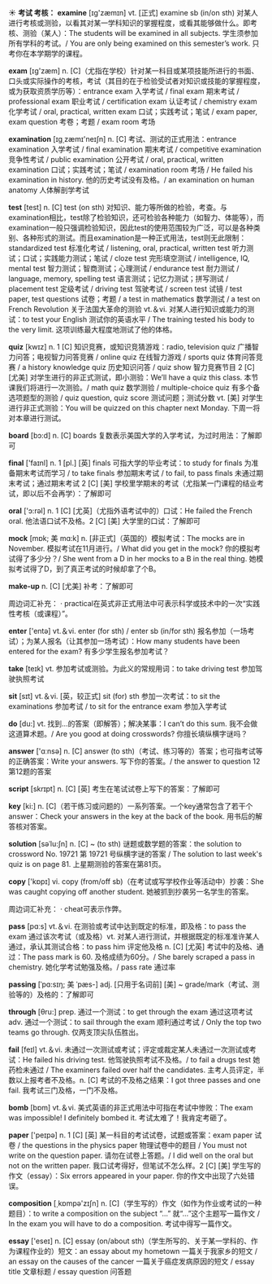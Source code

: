 ☀ <span class="category">**考试 考核：**</span>
<span class="vocabulary">**examine**</span> [ɪɡ'zæmɪn] 
<span class="definition">vt. [正式] examine sb (in/on sth) 对某人进行考核或测验，以看其对某一学科知识的掌握程度，或看其能够做什么。即考核、测验（某人）：</span>The students will be examined in all subjects. 学生须参加所有学科的考试。/ You are only being examined on this semester’s work. 只考你在本学期学的课程。

<span class="vocabulary">**exam**</span> [ɪɡ'zæm] 
<span class="definition">n. [C]（尤指在学校）针对某一科目或某项技能所进行的书面、口头或实际操作的考核，考试（其目的在于检验受试者对知识或技能的掌握程度，或为获取资质学历等）：</span>entrance exam 入学考试 / final exam 期末考试 / professional exam 职业考试 / certification exam 认证考试 / chemistry exam 化学考试 / oral, practical, written exam 口试；实践考试；笔试 / exam paper, exam question 考卷；考题 / exam room 考场

<span class="vocabulary">**examination**</span> [ɪɡ͵zæmɪ'neɪʃn] 
<span class="definition">n. [C] 考试、测试的正式用法：</span>entrance examination 入学考试 / final examination 期末考试 / competitive examination 竞争性考试 / public examination 公开考试 / oral, practical, written examination 口试；实践考试；笔试 / examination room 考场 / He failed his examination in history. 他的历史考试没有及格。/ an examination on human anatomy 人体解剖学考试

<span class="vocabulary">**test**</span> [test] 
<span class="definition">n. [C] test (on sth) 对知识、能力等所做的检验，考查。与examination相比，test除了检验知识，还可检验各种能力（如智力、体能等），而examination一般只强调检验知识，因此test的使用范围较为广泛，可以是各种类别、各种形式的测试。而且examination是一种正式用法，test则无此限制：</span>standardized test 标准化考试 / listening, oral, practical, written test 听力测试；口试；实践能力测试；笔试 / cloze test 完形填空测试 / intelligence, IQ, mental test 智力测试；智商测试；心理测试 / endurance test 耐力测试 / language, memory, spelling test 语言测试；记忆力测试；拼写测试 / placement test 定级考试 / driving test 驾驶考试 / screen test 试镜 / test paper, test questions 试卷；考题 / a test in mathematics 数学测试 / a test on French Revolution 关于法国大革命的测验 <span class="definition">vt.＆vi. 对某人进行知识或能力的测试：</span>to test your English 测试你的英语水平 / The training tested his body to the very limit. 这项训练最大程度地测试了他的体格。

<span class="vocabulary">**quiz**</span> [kwɪz] 
<span class="definition">n. 1 [C] 知识竞赛，或知识竞猜游戏：</span>radio, television quiz 广播智力问答；电视智力问答竞赛 / online quiz 在线智力游戏 / sports quiz 体育问答竞赛 / a history knowledge quiz 历史知识问答 / quiz show 智力竞赛节目 <span class="definition">2 [C] [尤美] 对学生进行的非正式测试，即小测验：</span>We’ll have a quiz this class. 本节课我们将进行一次测验。/ math quiz 数学测验 / multiple-choice quiz 有多个备选项题型的测验 / quiz question, quiz score 测试问题；测试分数 <span class="definition">vt. [美] 对学生进行非正式测验：</span>You will be quizzed on this chapter next Monday. 下周一将对本章进行测试。

<span class="vocabulary">**board**</span> [bɔ:d] 
<span class="definition">n. [C] boards 复数表示美国大学的入学考试，为过时用法：</span>了解即可

<span class="vocabulary">**final**</span> ['faɪnl] 
<span class="definition">n. 1 [pl.] [英] finals 可指大学的毕业考试：</span>to study for finals 为准备期末考试而学习 / to take finals 参加期末考试 / to fail, to pass finals 未通过期末考试；通过期末考试 <span class="definition">2 [C] [美] 学校里学期末的考试（尤指某一门课程的结业考试，即以后不会再学）：</span>了解即可

<span class="vocabulary">**oral**</span> ['ɔ:rəl] 
<span class="definition">n. 1 [C] [尤英]（尤指外语考试中的）口试：</span>He failed the French oral. 他法语口试不及格。<span class="definition">2 [C] [美] 大学里的口试：</span>了解即可
           
<span class="vocabulary">**mock**</span> [mɒk; 美 mɑ:k]
<span class="definition">n. [非正式]（英国的）模拟考试：</span>The mocks are in November. 模拟考试在11月进行。/ What did you get in the mock? 你的模拟考试得了多少分？/ She went from a D in her mocks to a B in the real thing. 她模拟考试得了D，到了真正考试的时候却拿了个B。
           
<span class="vocabulary">**make-up**</span>
<span class="definition">n. [C] [尤美] 补考：</span>了解即可

周边词汇补充：
· practical在英式非正式用法中可表示科学或技术中的一次“实践性考核（或课程）”。

<span class="vocabulary">**enter**</span> ['entə] 
<span class="definition">vt.＆vi. enter (for sth) / enter sb (in/for sth) 报名参加（一场考试）；为某人报名（让其参加一场考试）：</span>How many students have been entered for the exam? 有多少学生报名参加考试？

<span class="vocabulary">**take**</span> [teɪk] 
<span class="definition">vt. 参加考试或测验。为此义的常规用词：</span>to take driving test 参加驾驶执照考试

<span class="vocabulary">**sit**</span> [sɪt] 
<span class="definition">vt.＆vi. [英，较正式] sit (for) sth 参加一次考试：</span>to sit the examinations 参加考试 / to sit for the entrance exam 参加入学考试

<span class="vocabulary">**do**</span> [du:] 
<span class="definition">vt. 找到…的答案（即解答）；解决某事：</span>I can’t do this sum. 我不会做这道算术题。/ Are you good at doing crosswords? 你擅长填纵横字谜吗？

<span class="vocabulary">**answer**</span> ['ɑːnsə] 
<span class="definition">n. [C] answer (to sth)（考试、练习等的）答案；也可指考试等的正确答案：</span>Write your answers. 写下你的答案。/ the answer to question 12 第12题的答案
           
<span class="vocabulary">**script**</span> [skrɪpt]
<span class="definition">n. [C] [英] 考生在笔试试卷上写下的答案：</span>了解即可

<span class="vocabulary">**key**</span> [ki:] 
<span class="definition">n. [C]（若干练习或问题的）一系列答案。一个key通常包含了若干个answer：</span>Check your answers in the key at the back of the book. 用书后的解答核对答案。
           
<span class="vocabulary">**solution**</span> [səˈlu:ʃn]
<span class="definition">n. [C] ~ (to sth) 谜题或数学题的答案：</span>the solution to crossword No. 19721 第 19721 号纵横字谜的答案 / The solution to last week's quiz is on page 81. 上星期测验的答案在第81页。

<span class="vocabulary">**copy**</span> ['kɒpɪ] 
<span class="definition">vi. copy (from/off sb)（在考试或写学校作业等活动中）抄袭：</span>She was caught copying off another student. 她被抓到抄袭另一名学生的答案。

周边词汇补充：
· cheat可表示作弊。

<span class="vocabulary">**pass**</span> [pɑːs] 
<span class="definition">vt.＆vi. 在测验或考试中达到既定的标准，即及格：</span>to pass the exam 通过该次考试（或及格）<span class="definition">vt. 对某人进行测试，并根据既定的标准准许某人通过，承认其测试合格：</span>to pass him 评定他及格 <span class="definition">n. [C] [尤英] 考试中的及格、通过：</span>The pass mark is 60. 及格成绩为60分。/ She barely scraped a pass in chemistry. 她化学考试勉强及格。/ pass rate 通过率
           
<span class="vocabulary">**passing**</span> [ˈpɑ:sɪŋ; 美 ˈpæs-]
<span class="definition">adj. [只用于名词前] [美] ~ grade/mark（考试、测验等的）及格的：</span>了解即可

<span class="vocabulary">**through**</span> [θru:] 
<span class="definition">prep. 通过一个测试：</span>to get through the exam 通过这项考试 <span class="definition">adv. 通过一个测试：</span>to sail through the exam 顺利通过考试 / Only the top two teams go through. 仅两支顶尖队伍胜出。

<span class="vocabulary">**fail**</span> [feɪl] 
<span class="definition">vt.＆vi. 未通过一次测试或考试；评定或裁定某人未通过一次测试或考试：</span>He failed his driving test. 他驾驶执照考试不及格。/ to fail a drugs test 她药检未通过 / The examiners failed over half the candidates. 主考人员评定，半数以上报考者不及格。<span class="definition">n. [C] 考试的不及格之结果：</span>I got three passes and one fail. 我考试三门及格，一门不及格。

<span class="vocabulary">**bomb**</span> [bɒm] 
<span class="definition">vt.＆vi. 美式英语的非正式用法中可指在考试中惨败：</span>The exam was impossible! I definitely bombed it. 考试太难了！我肯定考砸了。

<span class="vocabulary">**paper**</span> ['peɪpə] 
<span class="definition">n. 1 [C] [英] 某一科目的考试试卷，试题或答案：</span>exam paper 试卷 / the questions in the physics paper 物理试卷中的题目 / You must not write on the question paper. 请勿在试卷上答题。/ I did well on the oral but not on the written paper. 我口试考得好，但笔试不怎么样。<span class="definition">2 [C] [美] 学生写的作文（essay）：</span>Six errors appeared in your paper. 你的作文中出现了六处错误。

<span class="vocabulary">**composition**</span> [͵kɒmpə'zɪʃn] 
<span class="definition">n. [C]（学生写的）作文（如作为作业或考试的一种题目）：</span>to write a composition on the subject “...” 就“…”这个主题写一篇作文 / In the exam you will have to do a composition. 考试中得写一篇作文。

<span class="vocabulary">**essay**</span> ['eseɪ] 
<span class="definition">n. [C] essay (on/about sth)（学生所写的、关于某一学科的、作为课程作业的）短文：</span>an essay about my hometown 一篇关于我家乡的短文 / an essay on the causes of the cancer 一篇关于癌症发病原因的短文 / essay title 文章标题 / essay question 问答题
